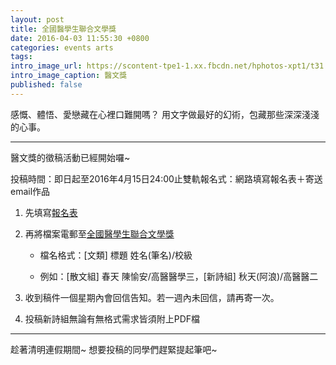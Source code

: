 ```yaml
---
layout: post
title: 全國醫學生聯合文學獎
date: 2016-04-03 11:55:30 +0800
categories: events arts
tags:
intro_image_url: https://scontent-tpe1-1.xx.fbcdn.net/hphotos-xpt1/t31.0-8/s960x960/12898262_1021835817891839_7241739712421761113_o.jpg
intro_image_caption: 醫文獎
published: false
---
```

感慨、體悟、愛戀藏在心裡口難開嗎？
用文字做最好的幻術，包藏那些深深淺淺的心事。

---

醫文獎的徵稿活動已經開始囉~

投稿時間：即日起至2016年4月15日24:00止雙軌報名式：網路填寫報名表＋寄送email作品

1. 先填寫[報名表][報名表]
　

2. 再將檔案電郵至[全國醫學生聯合文學獎][醫文獎]

    - 檔名格式：[文類] 標題 姓名(筆名)/校級

    - 例如：[散文組] 春天 陳愉安/高醫醫學三，[新詩組] 秋天(阿浪)/高醫醫二

3. 收到稿件一個星期內會回信告知。若一週內未回信，請再寄一次。

4. 投稿新詩組無論有無格式需求皆須附上PDF檔

---

趁著清明連假期間~
想要投稿的同學們趕緊提起筆吧~

[報名表]:http://goo.gl/forms/5n6fF2pljv
[醫文獎]:mailto:medicineliterature@gmail.com
